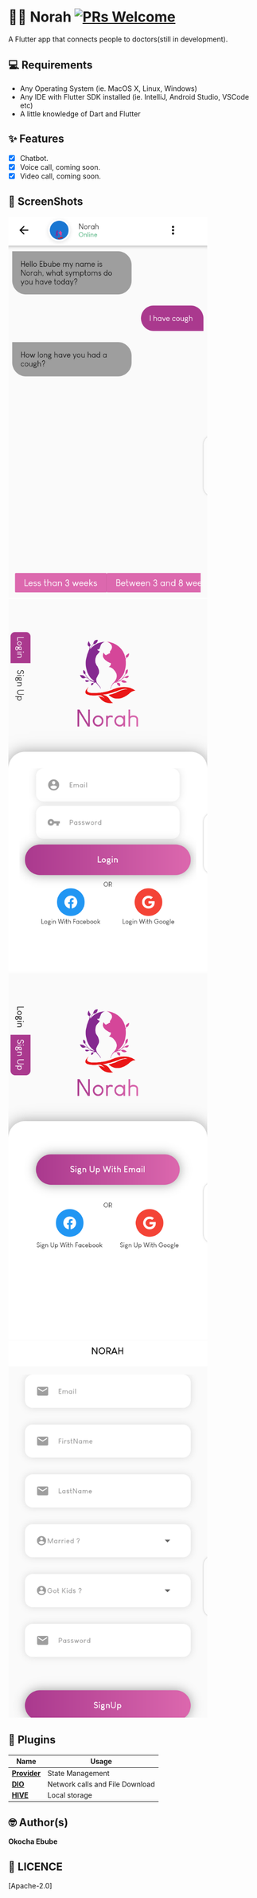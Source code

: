 # 📖📖 Norah [![PRs Welcome](https://img.shields.io/badge/PRs-welcome-brightgreen.svg?style=flat-square)](http://makeapullrequest.com)

A Flutter app that connects people to doctors(still in development).


## 💻 Requirements
* Any Operating System (ie. MacOS X, Linux, Windows)
* Any IDE with Flutter SDK installed (ie. IntelliJ, Android Studio, VSCode etc)
* A little knowledge of Dart and Flutter

## ✨ Features
- [x] Chatbot.
- [x] Voice call, coming soon.
- [x] Video call, coming soon.

## 📸 ScreenShots

<img src="ss/1.png" width="400">  <img src="ss/2.png" width="400">
<img src="ss/3.png" width="400"> <img src="ss/4.png" width="400">


## 🔌 Plugins
| Name | Usage |
|------|-------|
|[**Provider**](https://pub.dev/packages/provider)| State Management|
|[**DIO**](https://pub.dev/packages/dio)| Network calls and File Download|
|[**HIVE**](https://pub.dev/packages/hive)| Local storage|

## 🤓 Author(s)
**Okocha Ebube**


## 🔖 LICENCE
[Apache-2.0]